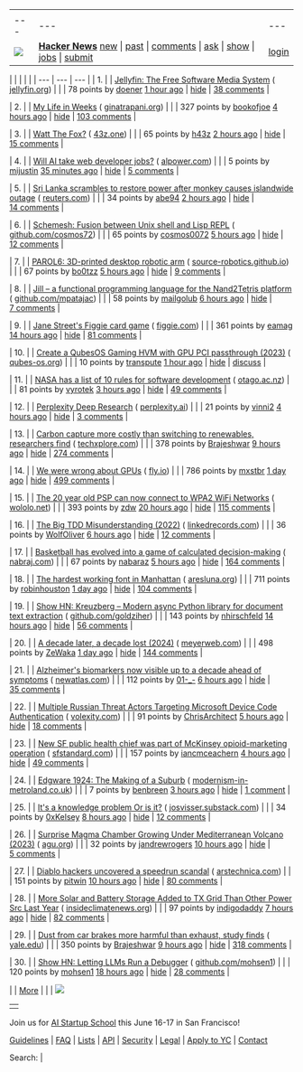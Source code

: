 |     |     |     |
| --- | --- | --- |
| |     |     |     |
| --- | --- | --- |
| [![](https://news.ycombinator.com/y18.svg)](https://news.ycombinator.com/) | **[Hacker News](https://news.ycombinator.com/news)** [new](https://news.ycombinator.com/newest) \| [past](https://news.ycombinator.com/front) \| [comments](https://news.ycombinator.com/newcomments) \| [ask](https://news.ycombinator.com/ask) \| [show](https://news.ycombinator.com/show) \| [jobs](https://news.ycombinator.com/jobs) \| [submit](https://news.ycombinator.com/submit) | [login](https://news.ycombinator.com/login?goto=news) | |

| |     |     |     |
| --- | --- | --- |
| 1. |  | [Jellyfin: The Free Software Media System](https://jellyfin.org/) ( [jellyfin.org](https://news.ycombinator.com/from?site=jellyfin.org)) |
|  | 78 points by [doener](https://news.ycombinator.com/user?id=doener) [1 hour ago](https://news.ycombinator.com/item?id=43063167) \| [hide](https://news.ycombinator.com/hide?id=43063167&goto=news) \| [38 comments](https://news.ycombinator.com/item?id=43063167) |

| 2. |  | [My Life in Weeks](https://weeks.ginatrapani.org/) ( [ginatrapani.org](https://news.ycombinator.com/from?site=ginatrapani.org)) |
|  | 327 points by [bookofjoe](https://news.ycombinator.com/user?id=bookofjoe) [4 hours ago](https://news.ycombinator.com/item?id=43061498) \| [hide](https://news.ycombinator.com/hide?id=43061498&goto=news) \| [103 comments](https://news.ycombinator.com/item?id=43061498) |

| 3. |  | [Watt The Fox?](https://h.43z.one/blog/2025-02-12/) ( [43z.one](https://news.ycombinator.com/from?site=43z.one)) |
|  | 65 points by [h43z](https://news.ycombinator.com/user?id=h43z) [2 hours ago](https://news.ycombinator.com/item?id=43062546) \| [hide](https://news.ycombinator.com/hide?id=43062546&goto=news) \| [15 comments](https://news.ycombinator.com/item?id=43062546) |

| 4. |  | [Will AI take web developer jobs?](https://www.alpower.com/blog/2025-02-13-will-ai-take-web-developer-jobs/) ( [alpower.com](https://news.ycombinator.com/from?site=alpower.com)) |
|  | 5 points by [mijustin](https://news.ycombinator.com/user?id=mijustin) [35 minutes ago](https://news.ycombinator.com/item?id=43063589) \| [hide](https://news.ycombinator.com/hide?id=43063589&goto=news) \| [5 comments](https://news.ycombinator.com/item?id=43063589) |

| 5. |  | [Sri Lanka scrambles to restore power after monkey causes islandwide outage](https://www.reuters.com/world/asia-pacific/sri-lanka-scrambles-restore-power-after-monkey-causes-islandwide-outage-2025-02-13/) ( [reuters.com](https://news.ycombinator.com/from?site=reuters.com)) |
|  | 34 points by [abe94](https://news.ycombinator.com/user?id=abe94) [2 hours ago](https://news.ycombinator.com/item?id=43035760) \| [hide](https://news.ycombinator.com/hide?id=43035760&goto=news) \| [14 comments](https://news.ycombinator.com/item?id=43035760) |

| 6. |  | [Schemesh: Fusion between Unix shell and Lisp REPL](https://github.com/cosmos72/schemesh) ( [github.com/cosmos72](https://news.ycombinator.com/from?site=github.com/cosmos72)) |
|  | 65 points by [cosmos0072](https://news.ycombinator.com/user?id=cosmos0072) [5 hours ago](https://news.ycombinator.com/item?id=43061183) \| [hide](https://news.ycombinator.com/hide?id=43061183&goto=news) \| [12 comments](https://news.ycombinator.com/item?id=43061183) |

| 7. |  | [PAROL6: 3D-printed desktop robotic arm](https://source-robotics.github.io/PAROL-docs/) ( [source-robotics.github.io](https://news.ycombinator.com/from?site=source-robotics.github.io)) |
|  | 67 points by [bo0tzz](https://news.ycombinator.com/user?id=bo0tzz) [5 hours ago](https://news.ycombinator.com/item?id=43060818) \| [hide](https://news.ycombinator.com/hide?id=43060818&goto=news) \| [9 comments](https://news.ycombinator.com/item?id=43060818) |

| 8. |  | [Jill – a functional programming language for the Nand2Tetris platform](https://github.com/mpatajac/jillc) ( [github.com/mpatajac](https://news.ycombinator.com/from?site=github.com/mpatajac)) |
|  | 58 points by [mailgolub](https://news.ycombinator.com/user?id=mailgolub) [6 hours ago](https://news.ycombinator.com/item?id=43060603) \| [hide](https://news.ycombinator.com/hide?id=43060603&goto=news) \| [7 comments](https://news.ycombinator.com/item?id=43060603) |

| 9. |  | [Jane Street's Figgie card game](https://www.figgie.com/) ( [figgie.com](https://news.ycombinator.com/from?site=figgie.com)) |
|  | 361 points by [eamag](https://news.ycombinator.com/user?id=eamag) [14 hours ago](https://news.ycombinator.com/item?id=43057344) \| [hide](https://news.ycombinator.com/hide?id=43057344&goto=news) \| [81 comments](https://news.ycombinator.com/item?id=43057344) |

| 10. |  | [Create a QubesOS Gaming HVM with GPU PCI passthrough (2023)](https://forum.qubes-os.org/t/create-a-gaming-hvm/19000) ( [qubes-os.org](https://news.ycombinator.com/from?site=qubes-os.org)) |
|  | 10 points by [transpute](https://news.ycombinator.com/user?id=transpute) [1 hour ago](https://news.ycombinator.com/item?id=43063239) \| [hide](https://news.ycombinator.com/hide?id=43063239&goto=news) \| [discuss](https://news.ycombinator.com/item?id=43063239) |

| 11. |  | [NASA has a list of 10 rules for software development](https://www.cs.otago.ac.nz/cosc345/resources/nasa-10-rules.htm) ( [otago.ac.nz](https://news.ycombinator.com/from?site=otago.ac.nz)) |
|  | 81 points by [vyrotek](https://news.ycombinator.com/user?id=vyrotek) [3 hours ago](https://news.ycombinator.com/item?id=43061977) \| [hide](https://news.ycombinator.com/hide?id=43061977&goto=news) \| [49 comments](https://news.ycombinator.com/item?id=43061977) |

| 12. |  | [Perplexity Deep Research](https://www.perplexity.ai/hub/blog/introducing-perplexity-deep-research) ( [perplexity.ai](https://news.ycombinator.com/from?site=perplexity.ai)) |
|  | 21 points by [vinni2](https://news.ycombinator.com/user?id=vinni2) [4 hours ago](https://news.ycombinator.com/item?id=43061827) \| [hide](https://news.ycombinator.com/hide?id=43061827&goto=news) \| [3 comments](https://news.ycombinator.com/item?id=43061827) |

| 13. |  | [Carbon capture more costly than switching to renewables, researchers find](https://techxplore.com/news/2025-02-carbon-capture-renewables.html) ( [techxplore.com](https://news.ycombinator.com/from?site=techxplore.com)) |
|  | 378 points by [Brajeshwar](https://news.ycombinator.com/user?id=Brajeshwar) [9 hours ago](https://news.ycombinator.com/item?id=43058997) \| [hide](https://news.ycombinator.com/hide?id=43058997&goto=news) \| [274 comments](https://news.ycombinator.com/item?id=43058997) |

| 14. |  | [We were wrong about GPUs](https://fly.io/blog/wrong-about-gpu/) ( [fly.io](https://news.ycombinator.com/from?site=fly.io)) |
|  | 786 points by [mxstbr](https://news.ycombinator.com/user?id=mxstbr) [1 day ago](https://news.ycombinator.com/item?id=43053844) \| [hide](https://news.ycombinator.com/hide?id=43053844&goto=news) \| [499 comments](https://news.ycombinator.com/item?id=43053844) |

| 15. |  | [The 20 year old PSP can now connect to WPA2 WiFi Networks](https://wololo.net/2025/02/14/the-20-year-old-psp-can-now-connect-to-wpa2-wifi-networks/) ( [wololo.net](https://news.ycombinator.com/from?site=wololo.net)) |
|  | 393 points by [zdw](https://news.ycombinator.com/user?id=zdw) [20 hours ago](https://news.ycombinator.com/item?id=43055671) \| [hide](https://news.ycombinator.com/hide?id=43055671&goto=news) \| [115 comments](https://news.ycombinator.com/item?id=43055671) |

| 16. |  | [The Big TDD Misunderstanding (2022)](https://linkedrecords.com/the-big-tdd-misunderstanding-8e22c2f1fc21) ( [linkedrecords.com](https://news.ycombinator.com/from?site=linkedrecords.com)) |
|  | 36 points by [WolfOliver](https://news.ycombinator.com/user?id=WolfOliver) [6 hours ago](https://news.ycombinator.com/item?id=43060636) \| [hide](https://news.ycombinator.com/hide?id=43060636&goto=news) \| [12 comments](https://news.ycombinator.com/item?id=43060636) |

| 17. |  | [Basketball has evolved into a game of calculated decision-making](https://nabraj.com/blog/basketball-solved-sport/) ( [nabraj.com](https://news.ycombinator.com/from?site=nabraj.com)) |
|  | 67 points by [nabaraz](https://news.ycombinator.com/user?id=nabaraz) [5 hours ago](https://news.ycombinator.com/item?id=43060769) \| [hide](https://news.ycombinator.com/hide?id=43060769&goto=news) \| [164 comments](https://news.ycombinator.com/item?id=43060769) |

| 18. |  | [The hardest working font in Manhattan](https://aresluna.org/the-hardest-working-font-in-manhattan/) ( [aresluna.org](https://news.ycombinator.com/from?site=aresluna.org)) |
|  | 711 points by [robinhouston](https://news.ycombinator.com/user?id=robinhouston) [1 day ago](https://news.ycombinator.com/item?id=43053419) \| [hide](https://news.ycombinator.com/hide?id=43053419&goto=news) \| [104 comments](https://news.ycombinator.com/item?id=43053419) |

| 19. |  | [Show HN: Kreuzberg – Modern async Python library for document text extraction](https://github.com/Goldziher/kreuzberg) ( [github.com/goldziher](https://news.ycombinator.com/from?site=github.com/goldziher)) |
|  | 143 points by [nhirschfeld](https://news.ycombinator.com/user?id=nhirschfeld) [14 hours ago](https://news.ycombinator.com/item?id=43057375) \| [hide](https://news.ycombinator.com/hide?id=43057375&goto=news) \| [56 comments](https://news.ycombinator.com/item?id=43057375) |

| 20. |  | [A decade later, a decade lost (2024)](https://meyerweb.com/eric/thoughts/2024/06/07/a-decade-later-a-decade-lost/) ( [meyerweb.com](https://news.ycombinator.com/from?site=meyerweb.com)) |
|  | 498 points by [ZeWaka](https://news.ycombinator.com/user?id=ZeWaka) [1 day ago](https://news.ycombinator.com/item?id=43054069) \| [hide](https://news.ycombinator.com/hide?id=43054069&goto=news) \| [144 comments](https://news.ycombinator.com/item?id=43054069) |

| 21. |  | [Alzheimer's biomarkers now visible up to a decade ahead of symptoms](https://newatlas.com/brain/alzheimers-dementia/alzheimers-biomarkers-visible-decade-before-symptoms/) ( [newatlas.com](https://news.ycombinator.com/from?site=newatlas.com)) |
|  | 112 points by [01-\_-](https://news.ycombinator.com/user?id=01-_-) [6 hours ago](https://news.ycombinator.com/item?id=43060587) \| [hide](https://news.ycombinator.com/hide?id=43060587&goto=news) \| [35 comments](https://news.ycombinator.com/item?id=43060587) |

| 22. |  | [Multiple Russian Threat Actors Targeting Microsoft Device Code Authentication](https://www.volexity.com/blog/2025/02/13/multiple-russian-threat-actors-targeting-microsoft-device-code-authentication/) ( [volexity.com](https://news.ycombinator.com/from?site=volexity.com)) |
|  | 91 points by [ChrisArchitect](https://news.ycombinator.com/user?id=ChrisArchitect) [5 hours ago](https://news.ycombinator.com/item?id=43061173) \| [hide](https://news.ycombinator.com/hide?id=43061173&goto=news) \| [18 comments](https://news.ycombinator.com/item?id=43061173) |

| 23. |  | [New SF public health chief was part of McKinsey opioid-marketing operation](https://sfstandard.com/2025/02/14/san-francisco-department-public-health-daniel-tsai-opioids-mckinsey/) ( [sfstandard.com](https://news.ycombinator.com/from?site=sfstandard.com)) |
|  | 157 points by [iancmceachern](https://news.ycombinator.com/user?id=iancmceachern) [4 hours ago](https://news.ycombinator.com/item?id=43061482) \| [hide](https://news.ycombinator.com/hide?id=43061482&goto=news) \| [49 comments](https://news.ycombinator.com/item?id=43061482) |

| 24. |  | [Edgware 1924: The Making of a Suburb](https://www.modernism-in-metroland.co.uk/blog/edgware-1924-the-making-of-a-suburb) ( [modernism-in-metroland.co.uk](https://news.ycombinator.com/from?site=modernism-in-metroland.co.uk)) |
|  | 7 points by [benbreen](https://news.ycombinator.com/user?id=benbreen) [3 hours ago](https://news.ycombinator.com/item?id=43051123) \| [hide](https://news.ycombinator.com/hide?id=43051123&goto=news) \| [1 comment](https://news.ycombinator.com/item?id=43051123) |

| 25. |  | [It's a knowledge problem Or is it?](https://josvisser.substack.com/p/its-a-knowledge-problem-or-is-it) ( [josvisser.substack.com](https://news.ycombinator.com/from?site=josvisser.substack.com)) |
|  | 34 points by [0xKelsey](https://news.ycombinator.com/user?id=0xKelsey) [8 hours ago](https://news.ycombinator.com/item?id=43023527) \| [hide](https://news.ycombinator.com/hide?id=43023527&goto=news) \| [12 comments](https://news.ycombinator.com/item?id=43023527) |

| 26. |  | [Surprise Magma Chamber Growing Under Mediterranean Volcano (2023)](https://news.agu.org/press-release/surprise-magma-chamber-growing-under-mediterranean-volcano/) ( [agu.org](https://news.ycombinator.com/from?site=agu.org)) |
|  | 32 points by [jandrewrogers](https://news.ycombinator.com/user?id=jandrewrogers) [10 hours ago](https://news.ycombinator.com/item?id=43019975) \| [hide](https://news.ycombinator.com/hide?id=43019975&goto=news) \| [5 comments](https://news.ycombinator.com/item?id=43019975) |

| 27. |  | [Diablo hackers uncovered a speedrun scandal](https://arstechnica.com/gaming/2025/02/the-diablo-hackers-that-debunked-a-record-speedrun/) ( [arstechnica.com](https://news.ycombinator.com/from?site=arstechnica.com)) |
|  | 151 points by [pitwin](https://news.ycombinator.com/user?id=pitwin) [10 hours ago](https://news.ycombinator.com/item?id=43058522) \| [hide](https://news.ycombinator.com/hide?id=43058522&goto=news) \| [80 comments](https://news.ycombinator.com/item?id=43058522) |

| 28. |  | [More Solar and Battery Storage Added to TX Grid Than Other Power Src Last Year](https://insideclimatenews.org/news/10022025/solar-battery-storage-texas-grid/) ( [insideclimatenews.org](https://news.ycombinator.com/from?site=insideclimatenews.org)) |
|  | 97 points by [indigodaddy](https://news.ycombinator.com/user?id=indigodaddy) [7 hours ago](https://news.ycombinator.com/item?id=43059826) \| [hide](https://news.ycombinator.com/hide?id=43059826&goto=news) \| [82 comments](https://news.ycombinator.com/item?id=43059826) |

| 29. |  | [Dust from car brakes more harmful than exhaust, study finds](https://e360.yale.edu/digest/brake-pads-lung-damage-study) ( [yale.edu](https://news.ycombinator.com/from?site=yale.edu)) |
|  | 350 points by [Brajeshwar](https://news.ycombinator.com/user?id=Brajeshwar) [9 hours ago](https://news.ycombinator.com/item?id=43058993) \| [hide](https://news.ycombinator.com/hide?id=43058993&goto=news) \| [318 comments](https://news.ycombinator.com/item?id=43058993) |

| 30. |  | [Show HN: Letting LLMs Run a Debugger](https://github.com/mohsen1/llm-debugger-vscode-extension) ( [github.com/mohsen1](https://news.ycombinator.com/from?site=github.com/mohsen1)) |
|  | 120 points by [mohsen1](https://news.ycombinator.com/user?id=mohsen1) [18 hours ago](https://news.ycombinator.com/item?id=43023698) \| [hide](https://news.ycombinator.com/hide?id=43023698&goto=news) \| [28 comments](https://news.ycombinator.com/item?id=43023698) |

|  | [More](https://news.ycombinator.com/?p=2) | |
| ![](https://news.ycombinator.com/s.gif)

|     |
| --- |
|  |

Join us for [AI Startup School](https://events.ycombinator.com/ai-sus) this June 16-17 in San Francisco!

[Guidelines](https://news.ycombinator.com/newsguidelines.html) \| [FAQ](https://news.ycombinator.com/newsfaq.html) \| [Lists](https://news.ycombinator.com/lists) \| [API](https://github.com/HackerNews/API) \| [Security](https://news.ycombinator.com/security.html) \| [Legal](https://www.ycombinator.com/legal/) \| [Apply to YC](https://www.ycombinator.com/apply/) \| [Contact](mailto:hn@ycombinator.com)

Search: |

